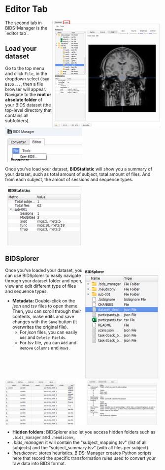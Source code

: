 # Editor Tab
<img src="../static/editor/00_general.png" alt="open bids" width="350px" align="right">
The second tab in BIDS-Manager is the `editor tab`. 



## Load your dataset
Go to the top menu and click `File`, in the dropdown select `Open BIDS...`, then a file browser will appear. Navigate to the **root or absolute folder** of your BIDS dataset (the top-level directory that contains all subfolders).

<img src="../static/editor/01_open.png" alt="openbids" width="250px" align="center">



Once you've load your dataset, **BIDStatistic** will show you a summary of your dataset, such as total amount of subject, total amount of files. And from each subject, the amout of sessions and sequence types.

<img src="../static/editor/01_bidstatistic.png" alt="bidstatistic" width="250px" align="center">



## BIDSplorer
<img src="../static/editor/02_bidsplorer.png" alt="bidsplorer" width="250px" align="right">
Once you've loaded your dataset, you can use BIDSplorer to easily navigate through your dataset folder and open, view and edit different type of files and sequence types. 

* **Metadata:** Double-click on the _json_ and _tsv_ files to open theme. Then, you can scroll through their contents, make edits and save changes with the `Save` button (it overwrites the original file).
  * For _json_ files, you can easily `Add` and `Delete Fields`.
  * For _tsv_ file, you can `Add` and `Remove` `Columns` and `Rows`.

<img src="../static/editor/02_metadata.png" alt="json" width="500px" align="center">

* **Hidden folders:** BIDSplorer also let you access hidden folders such as `.bids_manager` and `.heudiconv`_
 * _.bids_manager:_ it will contain the "subject_mapping.tsv" (list of all subjects) and the "subject_summary.tsv" (with all files per subject). 
 * _.heudiconv:_: stores heuristics. BIDS-Manager creates Python scripts here that record the specific transformation rules used to convert your raw data into BIDS format.


